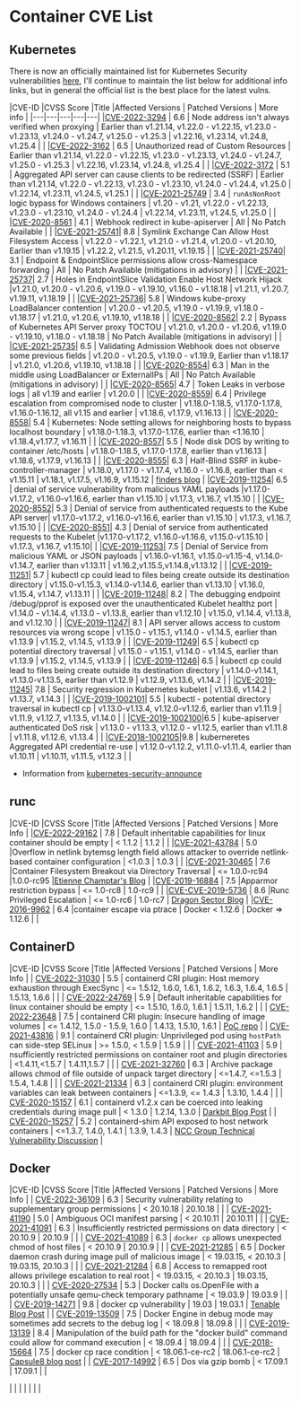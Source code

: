 # Container CVE List

## Kubernetes

There is now an officially maintained list for Kubernetes Security vulnerabilities [here](https://kubernetes.io/docs/reference/issues-security/official-cve-feed/), I'll continue to maintain the list below for additional info links, but in general the official list is the best place for the latest vulns.

|CVE-ID   |CVSS Score   |Title   |Affected Versions   | Patched Versions | More info |
|---|---|---|---|---|
|[CVE-2022-3294](https://github.com/kubernetes/kubernetes/issues/113757) | 6.6 | Node address isn't always verified when proxying | Earlier than v1.21.14,  v1.22.0 - v1.22.15, v1.23.0 - v1.23.13, v1.24.0 - v1.24.7, v1.25.0 - v1.25.3 | v1.22.16, v1.23.14, v1.24.8, v1.25.4 | |
|[CVE-2022-3162](https://github.com/kubernetes/kubernetes/issues/113756) | 6.5 | Unauthorized read of Custom Resources | Earlier than v1.21.14,  v1.22.0 - v1.22.15, v1.23.0 - v1.23.13, v1.24.0 - v1.24.7, v1.25.0 - v1.25.3 | v1.22.16, v1.23.14, v1.24.8, v1.25.4 | |
|[CVE-2022-3172](https://github.com/kubernetes/kubernetes/issues/112513) | 5.1 | Aggregated API server can cause clients to be redirected (SSRF) | Earlier than v1.21.14,  v1.22.0 - v1.22.13, v1.23.0 - v1.23.10, v1.24.0 - v1.24.4, v1.25.0 | v1.22.14, v1.23.11, v1.24.5, v1.25.1 | |
|[CVE-2021-25749](https://github.com/kubernetes/kubernetes/issues/112192) | 3.4 | `runAsNonRoot` logic bypass for Windows containers |  v1.20 - v1.21,  v1.22.0 - v1.22.13,  v1.23.0 - v1.23.10, v1.24.0 - v1.24.4 | v1.22.14, v1.23.11, v1.24.5, v1.25.0 | |
|[CVE-2020-8561](https://groups.google.com/g/kubernetes-security-announce/c/RV2IhwcrQsY) | 4.1 | Webhook redirect in kube-apiserver | All | No Patch Available | |
|[CVE-2021-25741](https://groups.google.com/g/kubernetes-security-announce/c/nyfdhK24H7s)| 8.8 | Symlink Exchange Can Allow Host Filesystem Access | v1.22.0 - v1.22.1, v1.21.0 - v1.21.4, v1.20.0 - v1.20.10, Earlier than v1.19.15 | v1.22.2, v1.21.5, v1.20.11, v1.19.15 | |
|[CVE-2021-25740](https://groups.google.com/g/kubernetes-security-announce/c/WYE9ptrhSLE)| 3.1 | Endpoint & EndpointSlice permissions allow cross-Namespace forwarding   |  All | No Patch Available (mitigations in advisory) | |
|[CVE-2021-25737](https://groups.google.com/g/kubernetes-security-announce/c/xAiN3924thY)| 2.7 | Holes in EndpointSlice Validation Enable Host Network Hijack  |v1.21.0, v1.20.0 - v1.20.6, v1.19.0 - v1.19.10, v1.16.0 - v1.18.18  | v1.21.1, v1.20.7, v1.19.11, v1.18.19  | |
|[CVE-2021-25736](https://groups.google.com/g/kubernetes-security-announce/c/lIoOPObO51Q)| 5.8 | Windows kube-proxy LoadBalancer contention  | v1.20.0 - v1.20.5, v1.19.0 - v1.19.9, v1.18.0 - v1.18.17  | v1.21.0, v1.20.6, v1.19.10, v1.18.18 | |
|[CVE-2020-8562](https://groups.google.com/g/kubernetes-security-announce/c/-MFX60_wdOY)| 2.2 | Bypass of Kubernetes API Server proxy TOCTOU | v1.21.0, v1.20.0 - v1.20.6, v1.19.0 - v1.19.10, v1.18.0 - v1.18.18  | No Patch Available (mitigations in advisory)  | |
|[CVE-2021-25735](https://groups.google.com/g/kubernetes-security-announce/c/FKAGqT4jx9Y)| 6.5 | Validating Admission Webhook does not observe some previous fields | v1.20.0 - v1.20.5, v1.19.0 - v1.19.9, Earlier than v1.18.17  | v1.21.0, v1.20.6, v1.19.10, v1.18.18 | |
|[CVE-2020-8554](https://groups.google.com/g/kubernetes-security-announce/c/iZWsF9nbKE8)| 6.3 | Man in the middle using LoadBalancer or ExternalIPs  | All  | No Patch Available (mitigations in advisory) | |
|[CVE-2020-8565](https://groups.google.com/g/kubernetes-security-announce/c/9d0gPe7SCM8)| 4.7  | Token Leaks in verbose logs | all v1.19 and earlier  | v1.20.0 | |
|[CVE-2020-8559](https://groups.google.com/g/kubernetes-security-announce/c/JAIGG5yNROs)| 6.4  | Privilege escalation from compromised node to cluster | v1.18.0-1.18.5, v1.17.0-1.17.8, v1.16.0-1.16.12, all v1.15 and earlier  | v1.18.6, v1.17.9, v1.16.13 | |
|[CVE-2020-8558](https://groups.google.com/g/kubernetes-security-announce/c/B1VegbBDMTE)| 5.4  | Kubernetes: Node setting allows for neighboring hosts to bypass localhost boundary | v1.18.0-1.18.3, v1.17.0-1.17.6, earlier than <1.16.10  | v1.18.4,v1.17.7, v1.16.11 | |
|[CVE-2020-8557](https://groups.google.com/g/kubernetes-security-announce/c/cB_JUsYEKyY)| 5.5  | Node disk DOS by writing to container /etc/hosts | v1.18.0-1.18.5, v1.17.0-1.17.8, earlier than  v1.16.13  | v1.18.6, v1.17.9, v1.16.13  | |
|[CVE-2020-8555](https://groups.google.com/g/kubernetes-security-announce/c/kEK27tqqs30)| 6.3 | Half-Blind SSRF in kube-controller-manager  | v1.18.0, v1.17.0 - v1.17.4, v1.16.0 - v1.16.8, earlier than < v1.15.11  | v1.18.1, v1.17.5, v1.16.9, v1.15.12  | [finders blog](https://medium.com/@BreizhZeroDayHunters/when-its-not-only-about-a-kubernetes-cve-8f6b448eafa8) |
|[CVE-2019-11254](https://groups.google.com/g/kubernetes-security-announce/c/wuwEwZigXBc)| 6.5  | denial of service vulnerability from malicious YAML payloads  |v1.17.0-v1.17.2, v1.16.0-v1.16.6, earlier than v1.15.10  | v1.17.3, v1.16.7, v1.15.10  | |
|[CVE-2020-8552](https://groups.google.com/g/kubernetes-security-announce/c/2UOlsba2g0s)| 5.3 | Denial of service from authenticated requests to the Kube API server| v1.17.0-v1.17.2, v1.16.0-v1.16.6, earlier than v1.15.10  | v1.17.3, v1.16.7, v1.15.10 | |
|[CVE-2020-8551](https://groups.google.com/g/kubernetes-security-announce/c/2UOlsba2g0s)| 4.3  | Denial of service from authenticated requests to the Kubelet |v1.17.0-v1.17.2, v1.16.0-v1.16.6, v1.15.0-v1.15.10 | v1.17.3, v1.16.7, v1.15.10| |
|[CVE-2019-11253](https://groups.google.com/g/kubernetes-security-announce/c/jk8polzSUxs)| 7.5   | Denial of Service from malicious YAML or JSON payloads  | v1.16.0-v1.16.1, v1.15.0-v1.15-4, v1.14.0-v1.14.7, earlier than v1.13.11  | v1.16.2,v1.15.5,v1.14.8,v1.13.12 | |
|[CVE-2019-11251](https://groups.google.com/g/kubernetes-security-announce/c/6vTrp6tVpHo)|  5.7  | kubectl cp could lead to files being create outside its destination directory   | v1.15.0-v1.15.3, v1.14.0-v1.14.6, earlier than v1.13.10  | v1.16.0, v1.15.4, v1.14.7, v1.13.11 | |
|[CVE-2019-11248](https://groups.google.com/g/kubernetes-security-announce/c/pKELclHIov8)| 8.2  | The debugging endpoint /debug/pprof is exposed over the unauthenticated Kubelet healthz port  | v1.14.0 - v1.14.4, v1.13.0 - v1.13.8, earlier than v1.12.10   | v1.15.0, v1.14.4, v1.13.8, and v1.12.10   | |
|[CVE-2019-11247](https://groups.google.com/g/kubernetes-security-announce/c/vUtEcSEY6SM)| 8.1  | API server allows access to custom resources via wrong scope  | v1.15.0 - v1.15.1, v1.14.0 - v1.14.5, earlier than v1.13.9  | v1.15.2, v1.14.5, v1.13.9   | |
|[CVE-2019-11249](https://groups.google.com/g/kubernetes-security-announce/c/vUtEcSEY6SM)| 6.5   | kubectl cp potential directory traversal  | v1.15.0 - v1.15.1, v1.14.0 - v1.14.5, earlier than v1.13.9  | v1.15.2, v1.14.5, v1.13.9 | |
|[CVE-2019-11246](https://groups.google.com/g/kubernetes-security-announce/c/NLs2TGbfPdo)| 6.5  | kubectl cp could lead to files being create outside its destination directory  |  v1.14.0-v1.14.1, v1.13.0-v1.13.5, earlier than v1.12.9  | v1.12.9, v1.13.6, v1.14.2   | |
|[CVE-2019-11245](https://groups.google.com/g/kubernetes-security-announce/c/lAs07uKLq2k)| 7.8  | Security regression in Kubernetes kubelet  | v1.13.6, v1.14.2   | v1.13.7, v1.14.3 | |
|[CVE-2019-1002101](https://groups.google.com/g/kubernetes-security-announce/c/OYFV1hiDE2w)| 5.5  | kubectl - potential directory traversal in kubectl cp  | v1.13.0-v1.13.4, v1.12.0-v1.12.6, earlier than v1.11.9   | v1.11.9, v1.12.7, v1.13.5, v1.14.0 | |
|[CVE-2019-1002100](https://groups.google.com/g/kubernetes-security-announce/c/i-HEIs8WC5w)|6.5 | kube-apiserver authenticated DoS risk  | v1.13.0 - v1.13.3, v1.12.0 - v1.12.5, earlier than v1.11.8    | v1.11.8, v1.12.6, v1.13.4 | |
|[CVE-2018-1002105](https://groups.google.com/g/kubernetes-security-announce/c/fm1MkmubMoI)|9.8 | kuberneretes Aggregated API credential re-use  | v1.12.0-v1.12.2, v1.11.0-v1.11.4, earlier than v1.10.11   | v1.10.11, v1.11.5, v1.12.3 | |

- Information from [kubernetes-security-announce](https://groups.google.com/g/kubernetes-security-announce)

## runc

|CVE-ID   |CVSS Score   |Title   |Affected Versions   | Patched Versions | More Info |
|[CVE-2022-29162](https://github.com/opencontainers/runc/security/advisories/GHSA-f3fp-gc8g-vw66) | 7.8 | Default inheritable capabilities for linux container should be empty | < 1.1.2 | 1.1.2 | |
|[CVE-2021-43784](https://github.com/opencontainers/runc/security/advisories/GHSA-v95c-p5hm-xq8f) | 5.0 |Overflow in netlink bytemsg length field allows attacker to override netlink-based container configuration  | <1.0.3 | 1.0.3 | |
|[CVE-2021-30465](https://github.com/advisories/GHSA-c3xm-pvg7-gh7r) | 7.6 |Container Filesystem Breakout via Directory Traversal | <= 1.0.0-rc94 |1.0.0-rc95 |[Etienne Champtar's Blog](http://blog.champtar.fr/runc-symlink-CVE-2021-30465/) |
|[CVE-2019-16884](https://nvd.nist.gov/vuln/detail/CVE-2019-16884) | 7.5 |Apparmor restriction bypass | <= 1.0-rc8 | 1.0-rc9 | |
|[CVE-CVE-2019-5736](https://nvd.nist.gov/vuln/detail/CVE-2019-5736) | 8.6 |Runc Privileged Escalation | <= 1.0-rc6 | 1.0-rc7 | [Dragon Sector Blog](https://blog.dragonsector.pl/2019/02/cve-2019-5736-escape-from-docker-and.html) |
|[CVE-2016-9962](https://nvd.nist.gov/vuln/detail/CVE-2016-9962) | 6.4 |container escape via ptrace | Docker < 1.12.6 | Docker => 1.12.6 | |


## ContainerD

|CVE-ID   |CVSS Score   |Title   |Affected Versions   | Patched Versions | More Info |
| [ CVE-2022-31030](https://github.com/containerd/containerd/security/advisories/GHSA-5ffw-gxpp-mxpf) | 5.5 | containerd CRI plugin: Host memory exhaustion through ExecSync | <= 1.5.12, 1.6.0, 1.6.1, 1.6.2, 1.6.3, 1.6.4, 1.6.5 | 1.5.13, 1.6.6 |  |
| [CVE-2022-24769](https://github.com/containerd/containerd/security/advisories/GHSA-c9cp-9c75-9v8c) | 5.9 | Default inheritable capabilities for linux container should be empty | <= 1.5.10, 1.6.0, 1.6.1 | 1.5.11, 1.6.2 |  |
| [CVE-2022-23648](https://github.com/containerd/containerd/security/advisories/GHSA-crp2-qrr5-8pq7) | 7.5 | containerd CRI plugin: Insecure handling of image volumes | <= 1.4.12, 1.5.0 - 1.5.9, 1.6.0 | 1.4.13, 1.5.10, 1.6.1 | [PoC repo](https://github.com/raesene/CVE-2022-23648-POC) |
| [CVE-2021-43816](https://github.com/containerd/containerd/security/advisories/GHSA-mvff-h3cj-wj9c) | 9.1 | containerd CRI plugin: Unprivileged pod using `hostPath` can side-step SELinux | >= 1.5.0, < 1.5.9 | 1.5.9 |  |
| [CVE-2021-41103](https://github.com/containerd/containerd/security/advisories/GHSA-c2h3-6mxw-7mvq) | 5.9 | nsufficiently restricted permissions on container root and plugin directories | <1.4.11,<1.5.7 | 1.4.11,1.5.7 |  |
| [CVE-2021-32760](https://github.com/containerd/containerd/security/advisories/GHSA-c72p-9xmj-rx3w) | 6.3 | Archive package allows chmod of file outside of unpack target directory | <=1.4.7, <=1.5.3  | 1.5.4, 1.4.8  |  |
| [CVE-2021-21334](https://github.com/containerd/containerd/security/advisories/GHSA-6g2q-w5j3-fwh4) | 6.3 | containerd CRI plugin: environment variables can leak between containers  | <=1.3.9, <= 1.4.3 | 1.3.10, 1.4.4 |  |
| [CVE-2020-15157](https://github.com/containerd/containerd/security/advisories/GHSA-742w-89gc-8m9c) | 6.1 | containerd v1.2.x can be coerced into leaking credentials during image pull | < 1.3.0  | 1.2.14, 1.3.0  | [Darkbit Blog Post](https://darkbit.io/blog/cve-2020-15157-containerdrip) |
| [CVE-2020-15257](https://github.com/containerd/containerd/security/advisories/GHSA-36xw-fx78-c5r4) | 5.2 | containerd-shim API exposed to host network containers | <=1.3.7, 1.4.0, 1.4.1 | 1.3.9, 1.4.3 | [NCC Group Technical Vulnerability Discussion](https://research.nccgroup.com/2020/12/10/abstract-shimmer-cve-2020-15257-host-networking-is-root-equivalent-again/) |


## Docker

|CVE-ID   |CVSS Score   |Title   |Affected Versions   | Patched Versions | More Info |
| [CVE-2022-36109](https://github.com/moby/moby/security/advisories/GHSA-rc4r-wh2q-q6c4) | 6.3 | Security vulnerability relating to supplementary group permissions | < 20.10.18 | 20.10.18  |   |
| [CVE-2021-41190](https://github.com/moby/moby/security/advisories/GHSA-xmmx-7jpf-fx42) | 5.0 | Ambiguous OCI manifest parsing | < 20.10.11 | 20.10.11  |   |
| [CVE-2021-41091](https://github.com/moby/moby/security/advisories/GHSA-3fwx-pjgw-3558) | 6.3 | Insufficiently restricted permissions on data directory | < 20.10.9 | 20.10.9  |   |
| [CVE-2021-41089](https://github.com/moby/moby/security/advisories/GHSA-v994-f8vw-g7j4) | 6.3 | `docker cp` allows unexpected chmod of host files  | < 20.10.9 | 20.10.9  |   |
| [CVE-2021-21285](https://github.com/moby/moby/security/advisories/GHSA-6fj5-m822-rqx8) | 6.5 | Docker daemon crash during image pull of malicious image | < 19.03.15, < 20.10.3 | 19.03.15, 20.10.3  |   |
| [CVE-2021-21284](https://github.com/moby/moby/security/advisories/GHSA-7452-xqpj-6rpc) | 6.8 | Access to remapped root allows privilege escalation to real root | < 19.03.15, < 20.10.3 | 19.03.15, 20.10.3 |  |
| [CVE-2020-27534](https://nvd.nist.gov/vuln/detail/CVE-2020-27534) | 5.3 | Docker calls os.OpenFile with a potentially unsafe qemu-check temporary pathname  | < 19.03.9 | 19.03.9 |  |
| [CVE-2019-14271](https://nvd.nist.gov/vuln/detail/CVE-2019-14271) | 9.8 | docker cp vulnerability | 19.03 | 19.03.1 | [Tenable Blog Post](https://www.tenable.com/blog/cve-2019-14271-proof-of-concept-for-docker-copy-docker-cp-vulnerability-released) |
| [CVE-2019-13509](https://nvd.nist.gov/vuln/detail/CVE-2019-13509) | 7.5 | Docker Engine in debug mode may sometimes add secrets to the debug log  | < 18.09.8  | 18.09.8   |  |
| [CVE-2019-13139](https://nvd.nist.gov/vuln/detail/CVE-2019-13139) | 8.4 | Manipulation of the build path for the "docker build" command could allow for command execution | < 18.09.4 | 18.09.4 |  |
| [CVE-2018-15664](https://nvd.nist.gov/vuln/detail/CVE-2018-15664) | 7.5 | docker cp race condition   |  < 18.06.1-ce-rc2 | 18.06.1-ce-rc2  | [Capsule8 blog post](https://capsule8.com/blog/race-conditions-cloudy-with-a-chance-of-r-w-access/) |
| [CVE-2017-14992](https://nvd.nist.gov/vuln/detail/CVE-2017-14992) | 6.5 | Dos via gzip bomb   | < 17.09.1 | 17.09.1 |  |


|  |  |  |  |  |  |